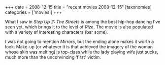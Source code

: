 +++
date = 2008-12-15
title = "recent movies 2008-12-15"
[taxonomies]
categories = ['movies']
+++

What I saw in *Step Up 2: The Streets* is among the best hip-hop dancing
I've seen yet, which brings it to the level of *Rize*. The movie is
also populated with a variety of interesting characters (bar some).

I was not going to mention *Mirrors*, but the ending alone makes it
worth a look. Make-up (or whatever it is that achieved the imagery of
the woman whose skin was melting) is top-class while the lady playing
wife just sucks, much more than the unconvincing 'first' victim.
